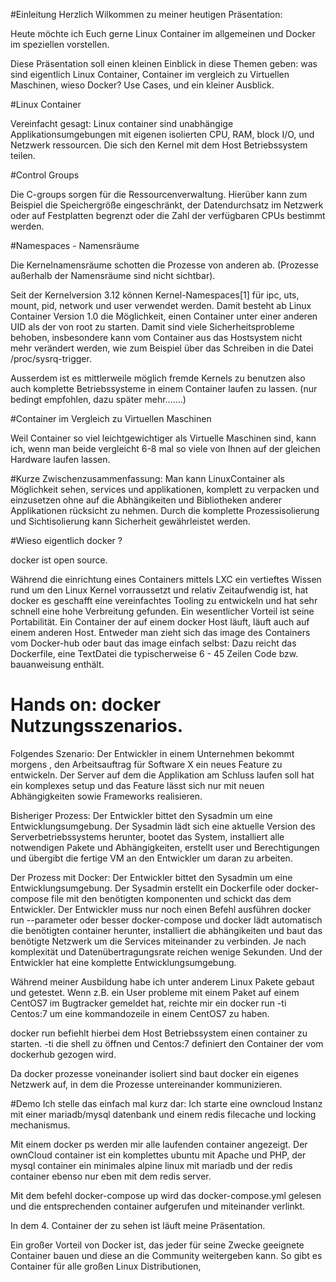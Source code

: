 
#Einleitung 
Herzlich Wilkommen zu meiner heutigen Präsentation:

Heute möchte ich Euch gerne Linux Container im allgemeinen und Docker im speziellen vorstellen.

Diese Präsentation soll einen kleinen Einblick in diese Themen geben:
 was sind eigentlich Linux Container, Container im vergleich zu Virtuellen Maschinen, wieso Docker?  Use Cases, und ein kleiner Ausblick. 

#Linux Container

Vereinfacht gesagt: Linux container sind  unabhängige Applikationsumgebungen  mit eigenen isolierten CPU, RAM, block I/O, und Netzwerk ressourcen.  Die sich den Kernel mit dem Host Betriebssystem teilen.

#Control Groups 

Die C-groups sorgen für die Ressourcenverwaltung. Hierüber kann zum Beispiel die Speichergröße eingeschränkt, der Datendurchsatz im Netzwerk oder auf Festplatten begrenzt oder die Zahl der verfügbaren CPUs bestimmt werden.

#Namespaces - Namensräume 

Die Kernelnamensräume  schotten die Prozesse von anderen ab.  (Prozesse außerhalb der Namensräume sind nicht sichtbar). 

Seit der Kernelversion 3.12 können Kernel-Namespaces[1] für ipc, uts, mount, pid, network und user verwendet werden. Damit besteht ab Linux Container Version 1.0 die Möglichkeit, einen Container unter einer anderen UID als der von root zu starten. Damit sind viele Sicherheitsprobleme behoben, insbesondere kann vom Container aus das Hostsystem nicht mehr verändert werden, wie zum Beispiel über das Schreiben in die Datei /proc/sysrq-trigger.

Ausserdem ist es mittlerweile möglich fremde Kernels zu benutzen also auch komplette Betriebssysteme in einem Container laufen zu lassen. (nur bedingt empfohlen, dazu später mehr.......)

#Container im Vergleich zu Virtuellen Maschinen

Weil Container so viel leichtgewichtiger als Virtuelle Maschinen sind, kann ich, wenn man beide vergleicht 6-8 mal so viele von Ihnen auf der gleichen Hardware laufen lassen. 

#Kurze Zwischenzusammenfassung:
Man kann LinuxContainer als Möglichkeit sehen, services und applikationen, komplett zu verpacken und einzusetzen ohne auf die Abhängikeiten und Bibliotheken anderer Applikationen rücksicht zu nehmen. 
Durch die komplette Prozessisolierung und Sichtisolierung kann Sicherheit gewährleistet werden. 

#Wieso eigentlich docker ?

docker ist open source.

Während die einrichtung eines Containers mittels LXC ein vertieftes Wissen rund um den Linux Kernel vorraussetzt und relativ Zeitaufwendig ist, hat docker es geschafft eine vereinfachtes Tooling zu entwickeln und hat sehr schnell eine hohe Verbreitung gefunden. Ein wesentlicher Vorteil ist seine Portabilität. Ein Container der auf einem docker Host läuft, läuft auch auf einem anderen Host. Entweder man zieht sich das image des Containers vom Docker-hub oder baut das image einfach selbst: Dazu reicht das Dockerfile, eine TextDatei die  typischerweise 6 - 45 Zeilen Code bzw. bauanweisung enthält.  

# Hands on: docker Nutzungsszenarios.

Folgendes Szenario: 
Der Entwickler in einem Unternehmen bekommt morgens , den Arbeitsauftrag für Software X ein neues Feature zu entwickeln. Der Server auf dem die Applikation am Schluss laufen soll hat ein komplexes setup und das Feature lässt sich nur mit neuen Abhängigkeiten sowie Frameworks realisieren.

Bisheriger Prozess: 
Der Entwickler bittet den Sysadmin um eine Entwicklungsumgebung. Der Sysadmin lädt sich eine aktuelle Version des Serverbetriebssystems herunter, bootet das System, installiert alle notwendigen Pakete und Abhängigkeiten, erstellt user und Berechtigungen und übergibt die fertige VM an den Entwickler um daran zu arbeiten.

Der Prozess mit Docker: 
Der Entwickler bittet den Sysadmin um eine Entwicklungsumgebung.
Der Sysadmin erstellt ein Dockerfile oder docker-compose file mit den benötigten komponenten und schickt das dem Entwickler. 
Der Entwickler muss nur noch einen Befehl ausführen docker run --parameter
oder besser docker-compose und docker lädt automatisch die benötigten container herunter, installiert die abhängikeiten und baut das benötigte Netzwerk um die Services miteinander zu verbinden.
Je nach komplexität und Datenübertragungsrate reichen wenige Sekunden. Und der Entwickler hat eine komplette Entwicklungsumgebung.


Während meiner Ausbildung habe ich unter anderem Linux Pakete gebaut und getestet. Wenn z.B. ein User probleme mit einem Paket auf einem CentOS7 im Bugtracker gemeldet hat,  reichte mir ein docker run -ti Centos:7 um eine kommandozeile in einem CentOS7 zu haben. 

docker run befiehlt hierbei dem Host Betriebssystem einen container zu starten. -ti  die shell zu öffnen und Centos:7 definiert den Container der vom dockerhub gezogen wird. 

Da docker prozesse voneinander isoliert sind baut docker ein eigenes Netzwerk auf, in dem die Prozesse untereinander kommunizieren.

#Demo 
Ich stelle das einfach mal kurz dar:
Ich starte eine owncloud Instanz mit einer mariadb/mysql datenbank und einem redis filecache und locking mechanismus.

Mit einem docker ps  werden mir alle laufenden container angezeigt. 
Der ownCloud container ist ein komplettes ubuntu mit Apache und PHP, der mysql container ein minimales alpine linux mit mariadb und der redis container ebenso nur eben mit dem redis server.

Mit dem befehl docker-compose up wird das docker-compose.yml gelesen und die entsprechenden container aufgerufen und miteinander verlinkt.

In dem 4. Container der zu sehen ist läuft meine Präsentation.

Ein großer Vorteil von Docker ist, das jeder für seine Zwecke geeignete Container bauen und diese an die Community weitergeben kann. So gibt es Container für alle großen Linux Distributionen,     







